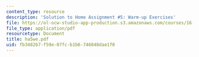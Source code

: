 ```yaml
---
content_type: resource
description: 'Solution to Home Assignment #5: Warm-up Exercises'
file: https://ol-ocw-studio-app-production.s3.amazonaws.com/courses/16-20-structural-mechanics-fall-2002/fb348267f59e07fcb1b6746848dae1f0_ha5we.pdf
file_type: application/pdf
resourcetype: Document
title: ha5we.pdf
uid: fb348267-f59e-07fc-b1b6-746848dae1f0
---
```


